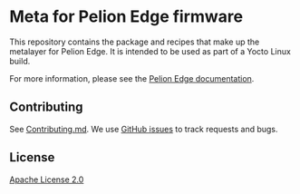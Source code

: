 # Meta for Pelion Edge firmware

This repository contains the package and recipes that make up the metalayer for Pelion Edge. It is intended to be used as part of a Yocto Linux build.

For more information, please see the [Pelion Edge documentation](https://www.pelion.com/docs/device-management-edge/latest/introduction/index.html).

## Contributing

See [Contributing.md](CONTRIBUTING.md). We use [GitHub issues](https://github.com/armPelionEdge/meta-pelion-edge/issues) to track requests and bugs.

## License

[Apache License 2.0](LICENSE)
